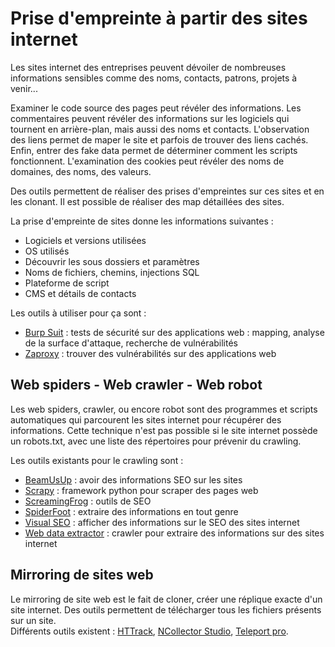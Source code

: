# Prise d'empreinte à partir des sites internet

Les sites internet des entreprises peuvent dévoiler de nombreuses informations sensibles comme des noms, contacts, patrons, projets à venir...  

Examiner le code source des pages peut révéler des informations. Les commentaires peuvent révéler des informations sur les logiciels qui tournent en arrière-plan, mais aussi des noms et contacts. L'observation des liens permet de maper le site et parfois de trouver des liens cachés. Enfin, entrer des fake data permet de déterminer comment les scripts fonctionnent. L'examination des cookies peut révéler des noms de domaines, des noms, des valeurs.

Des outils permettent de réaliser des prises d'empreintes sur ces sites et en les clonant. Il est possible de réaliser des map détaillées des sites.

La prise d'empreinte de sites donne les informations suivantes :

* Logiciels et versions utilisées
* OS utilisés
* Découvrir les sous dossiers et paramètres 
* Noms de fichiers, chemins, injections SQL
* Plateforme de script
* CMS et détails de contacts

Les outils à utiliser pour ça sont :

* [Burp Suit](https://portswigger.net) : tests de sécurité sur des applications web : mapping, analyse de la surface d'attaque, recherche de vulnérabilités
* [Zaproxy](https://www.zaproxy.org/) : trouver des vulnérabilités sur des applications web

## Web spiders - Web crawler - Web robot

Les web spiders, crawler, ou encore robot sont des programmes et scripts automatiques qui parcourent les sites internet pour récupérer des informations. Cette technique n'est pas possible si le site internet possède un robots.txt, avec une liste des répertoires pour prévenir du crawling.  

Les outils existants pour le crawling sont :

* [BeamUsUp](https://beamusup.com) : avoir des informations SEO sur les sites
* [Scrapy](https://scrapy.org) : framework python pour scraper des pages web
* [ScreamingFrog](https://www.screamingfrog.co.uk) : outils de SEO
* [SpiderFoot](https://www.spiderfoot.net) : extraire des informations en tout genre
* [Visual SEO](https://visual-seo.com) : afficher des informations sur le SEO des sites internet
* [Web data extractor](http://www.webextractor.com) : crawler pour extraire des informations sur des sites internet

## Mirroring de sites web

Le mirroring de site web est le fait de cloner, créer une réplique exacte d'un site internet. Des outils permettent de télécharger tous les fichiers présents sur un site.  
Différents outils existent : [HTTrack](https://www.httrack.com), [NCollector Studio](http://www.calluna-software.com), [Teleport pro](http://www.tenmax.com/home.htm).